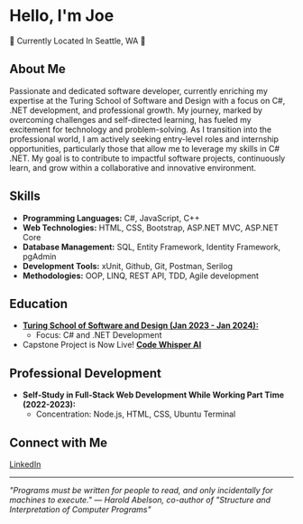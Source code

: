 # Hello, I'm Joe 
:evergreen_tree: Currently Located In Seattle, WA :evergreen_tree:

## About Me
Passionate and dedicated software developer, currently enriching my expertise at the Turing School of Software and Design with a focus on C#, .NET development, and professional growth. My journey, marked by overcoming challenges and self-directed learning, has fueled my excitement for technology and problem-solving. As I transition into the professional world, I am actively seeking entry-level roles and internship opportunities, particularly those that allow me to leverage my skills in C# .NET. My goal is to contribute to impactful software projects, continuously learn, and grow within a collaborative and innovative environment.

## Skills
- **Programming Languages:** C#, JavaScript, C++
- **Web Technologies:** HTML, CSS, Bootstrap, ASP.NET MVC, ASP.NET Core
- **Database Management:** SQL, Entity Framework, Identity Framework, pgAdmin
- **Development Tools:** xUnit, Github, Git, Postman, Serilog
- **Methodologies:** OOP, LINQ, REST API, TDD, Agile development

## Education
- [**Turing School of Software and Design (Jan 2023 - Jan 2024):**](https://turing.edu/launch)
  - Focus: C# and .NET Development
- Capstone Project is Now Live! [**Code Whisper AI**](https://codewhispererai.azurewebsites.net)

## Professional Development
- **Self-Study in Full-Stack Web Development While Working Part Time (2022-2023):**
  - Concentration: Node.js, HTML, CSS, Ubuntu Terminal

## Connect with Me
[LinkedIn](https://www.linkedin.com/in/joe-centeno/) 

---

*"Programs must be written for people to read, and only incidentally for machines to execute."
— Harold Abelson, co-author of "Structure and Interpretation of Computer Programs"*
